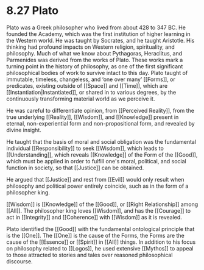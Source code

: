 # 8.27 Plato

Plato was a Greek philosopher who lived from about 428 to 347 BC. He founded the Academy, which was the first institution of higher learning in the Western world. He was taught by Socrates, and he taught Aristotle. His thinking had profound impacts on Western religion, spirituality, and philosophy. Much of what we know about Pythagoras, Heraclitus, and Parmenides was derived from the works of Plato. These works mark a turning point in the history of philosophy, as one of the first significant philosophical bodies of work to survive intact to this day. Plato taught of immutable, timeless, changeless, and ‘one over many’ [[Forms]], or predicates, existing outside of [[Space]] and [[Time]], which are [[Instantiation|Instantiated]], or shared in to various degrees, by the continuously transforming material world as we perceive it. 

He was careful to differentiate opinion, from [[Perceived Reality]], from the true underlying [[Reality]], [[Wisdom]], and [[Knowledge]] present in eternal, non-experiential form and non-propositional form, and revealed by divine insight. 

He taught that the basis of moral and social obligation was the fundamental individual [[Responsibility]] to seek [[Wisdom]], which leads to [[Understanding]], which reveals [[Knowledge]] of the Form of the [[Good]], which must be applied in order to fulfill one's moral, political, and social function in society, so that [[Justice]] can be obtained. 

He argued that [[Justice]] and rest from [[Evil]] would only result when philosophy and political power entirely coincide, such as in the form of a philosopher king. 

[[Wisdom]] is [[Knowledge]] of the [[Good]], or [[Right Relationship]] among [[All]]. The philosopher king loves [[Wisdom]], and has the [[Courage]] to act in [[Integrity]] and [[Coherence]] with [[Wisdom]] as it is revealed. 

Plato identified the [[Good]] with the fundamental ontological principle that is the [[One]]. The [[One]] is the cause of the Forms, the Forms are the cause of the [[Essence]] or [[Spirit]] in [[All]] things. In addition to his focus on philosophy related to [[Logos]], he used extensive [[Mythos]] to appeal to those attracted to stories and tales over reasoned philosophical discourse. 
